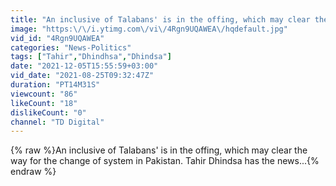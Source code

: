 ```yaml
---
title: "An inclusive of Talabans' is in the offing, which may clear the way for the change of system."
image: "https:\/\/i.ytimg.com\/vi\/4Rgn9UQAWEA\/hqdefault.jpg"
vid_id: "4Rgn9UQAWEA"
categories: "News-Politics"
tags: ["Tahir","Dhindhsa","Dhindsa"]
date: "2021-12-05T15:55:59+03:00"
vid_date: "2021-08-25T09:32:47Z"
duration: "PT14M31S"
viewcount: "86"
likeCount: "18"
dislikeCount: "0"
channel: "TD Digital"
---
```

{% raw %}An inclusive of Talabans' is in the offing, which may clear the way for the change of system in Pakistan. Tahir Dhindsa has the news...{% endraw %}
